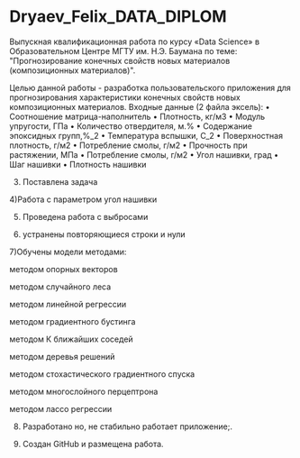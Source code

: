 # Dryaev_Felix_DATA_DIPLOM
Выпускная квалификационная работа по курсу «Data Science» в Образовательном Центре МГТУ им. Н.Э. Баумана по теме: "Прогнозирование конечных свойств новых материалов (композиционных материалов)".

Целью данной работы - разработка пользовательского приложения для прогнозирования характеристики конечных свойств новых композиционных материалов.
Входные данные (2 файла эксель):
•	Соотношение матрица-наполнитель
•	Плотность, кг/м3
•	Модуль упругости, ГПа
•	Количество отвердителя, м.%
•	Содержание эпоксидных групп,%_2
•	Температура вспышки, С_2
•	Поверхностная плотность, г/м2
•	Потребление смолы, г/м2
•	Прочность при растяжении, МПа
•	Потребление смолы, г/м2
•	Угол нашивки, град
•	Шаг нашивки
•	Плотность нашивки

3) Поставлена задача

4)Работа с параметром угол нашивки

5) Проведена работа с выбросами

6) устранены повторяющиеся строки и нули

7)Обучены модели методами:

методом опорных векторов

методом случайного леса

методом линейной регрессии

методом градиентного бустинга

методом К ближайших соседей

методом деревья решений

методом стохастического градиентного спуска

методом многослойного перцептрона

методом лассо регрессии

8) Разработано но, не стабильно работает приложение;.

9) Создан GitHub и размещена работа.
